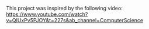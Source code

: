 This project was inspired by the following video: https://www.youtube.com/watch?v=QIUxPv5PJOY&t=227s&ab_channel=ComputerScience
